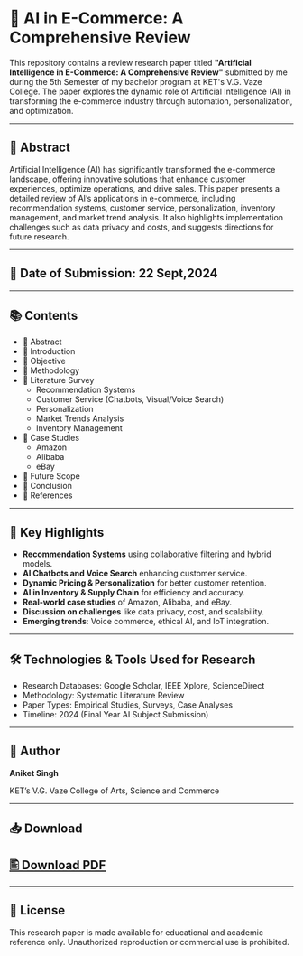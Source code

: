 # 🤖 AI in E-Commerce: A Comprehensive Review

This repository contains a review research paper titled **"Artificial Intelligence in E-Commerce: A Comprehensive Review"** submitted by me during the 5th Semester of my bachelor program at KET's V.G. Vaze College. The paper explores the dynamic role of Artificial Intelligence (AI) in transforming the e-commerce industry through automation, personalization, and optimization.

---

## 📄 Abstract

Artificial Intelligence (AI) has significantly transformed the e-commerce landscape, offering innovative solutions that enhance customer experiences, optimize operations, and drive sales. This paper presents a detailed review of AI’s applications in e-commerce, including recommendation systems, customer service, personalization, inventory management, and market trend analysis. It also highlights implementation challenges such as data privacy and costs, and suggests directions for future research.

---

## **📅 Date of Submission**: 22 Sept,2024

---
## 📚 Contents

- 🔹 Abstract  
- 🔹 Introduction  
- 🔹 Objective  
- 🔹 Methodology  
- 🔹 Literature Survey  
  - Recommendation Systems  
  - Customer Service (Chatbots, Visual/Voice Search)  
  - Personalization  
  - Market Trends Analysis  
  - Inventory Management  
- 🔹 Case Studies  
  - Amazon  
  - Alibaba  
  - eBay  
- 🔹 Future Scope  
- 🔹 Conclusion  
- 🔹 References

---

## 📌 Key Highlights

- **Recommendation Systems** using collaborative filtering and hybrid models.
- **AI Chatbots and Voice Search** enhancing customer service.
- **Dynamic Pricing & Personalization** for better customer retention.
- **AI in Inventory & Supply Chain** for efficiency and accuracy.
- **Real-world case studies** of Amazon, Alibaba, and eBay.
- **Discussion on challenges** like data privacy, cost, and scalability.
- **Emerging trends**: Voice commerce, ethical AI, and IoT integration.

---

## 🛠️ Technologies & Tools Used for Research

- Research Databases: Google Scholar, IEEE Xplore, ScienceDirect  
- Methodology: Systematic Literature Review  
- Paper Types: Empirical Studies, Surveys, Case Analyses  
- Timeline: 2024 (Final Year AI Subject Submission)

---

## 🧠 Author

**Aniket Singh**  
<!--Bachelor of Science in Information Technology (B.Sc. IT)  -->
KET’s V.G. Vaze College of Arts, Science and Commerce  

---

## 📥 Download

[🖺 Download PDF](ABSTRACT%20FINAL.pdf)
-

---

## 📃 License

This research paper is made available for educational and academic reference only. Unauthorized reproduction or commercial use is prohibited.

